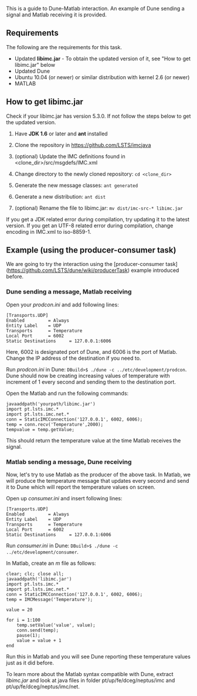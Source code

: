 This is a guide to Dune-Matlab interaction. An example of Dune sending a signal and Matlab receiving it is provided. 

## Requirements
The following are the requirements for this task.
* Updated **libimc.jar** - To obtain the updated version of it, see "How to get libimc.jar" below
* Updated Dune
* Ubuntu 10.04 (or newer) or similar distribution with kernel 2.6 (or newer)
* MATLAB 


## How to get libimc.jar
Check if your libimc.jar has version 5.3.0. If not follow the steps below to get the updated version. 

1) Have **JDK 1.6** or later and **ant** installed

2) Clone the repository in https://github.com/LSTS/imcjava

3) (optional) Update the IMC definitions found in <clone_dir>/src/msgdefs/IMC.xml

4) Change directory to the newly cloned repository: ``cd <clone_dir>``

5) Generate the new message classes: ``ant generated``

6) Generate a new distribution: ``ant dist``

7) (optional) Rename the file to libimc.jar: ``mv dist/imc-src-* libimc.jar``

If you get a JDK related error during compilation, try updating it to the latest version. 
If you get an UTF-8 related error during compilation, change encoding in IMC.xml to iso-8859-1.


## Example (using the producer-consumer task) 
We are going to try the interaction using the [producer-consumer task] (https://github.com/LSTS/dune/wiki/producerTask) example introduced before. 

### Dune sending a message, Matlab receiving
Open your _prodcon.ini_ and add following lines:
````
[Transports.UDP]
Enabled 		= Always
Entity Label 	= UDP
Transports 		= Temperature
Local Port 		= 6002
Static Destinations 	= 127.0.0.1:6006
````
Here, 6002 is designated port of Dune, and 6006 is the port of Matlab. Change the IP address of the destination if you need to. 

Run _prodcon.ini_ in Dune: ``DBuild>$ ./dune -c ../etc/development/prodcon``.
Dune should now be creating increasing values of temperature with increment of 1 every second and sending them to the destination port. 

Open the Matlab and run the following commands: 
````
javaaddpath('yourpath/libimc.jar')
import pt.lsts.imc.*
import pt.lsts.imc.net.*
conn = StaticIMCConnection('127.0.0.1', 6002, 6006);
temp = conn.recv('Temperature',2000);
tempvalue = temp.getValue;
````
This should return the temperature value at the time Matlab receives the signal.  

### Matlab sending a message, Dune receiving
Now, let's try to use Matlab as the producer of the above task. In Matlab, we will produce the temperature message that updates every second and send it to Dune which will report the temperature values on screen. 

Open up _consumer.ini_ and insert following lines:
````
[Transports.UDP]
Enabled 		= Always
Entity Label 	= UDP
Transports 		= Temperature
Local Port 		= 6002
Static Destinations 	= 127.0.0.1:6006
````
Run _consumer.ini_ in Dune: ``DBuild>$ ./dune -c ../etc/development/consumer``.

In Matlab, create an _m_ file as follows:
````
clear; clc; close all;
javaaddpath('libimc.jar')
import pt.lsts.imc.*
import pt.lsts.imc.net.*
conn = StaticIMCConnection('127.0.0.1', 6002, 6006);
temp = IMCMessage('Temperature');

value = 20

for i = 1:100
    temp.setValue('value', value);
    conn.send(temp);
    pause(1);
    value = value + 1
end
```` 
Run this in Matlab and you will see Dune reporting these temperature values just as it did before. 

To learn more about the Matlab syntax compatible with Dune, extract _libimc.jar_ and look at java files in folder pt/up/fe/dceg/neptus/imc and pt/up/fe/dceg/neptus/imc/net. 
